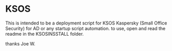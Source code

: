 # KSOS
This is intended to be a deployment script for KSOS Kaspersky (Small Office Security) for AD or any startup script automation. 
to use, open and read the readme in the KSOSINSSTALL folder. 

thanks 
Joe W. 
